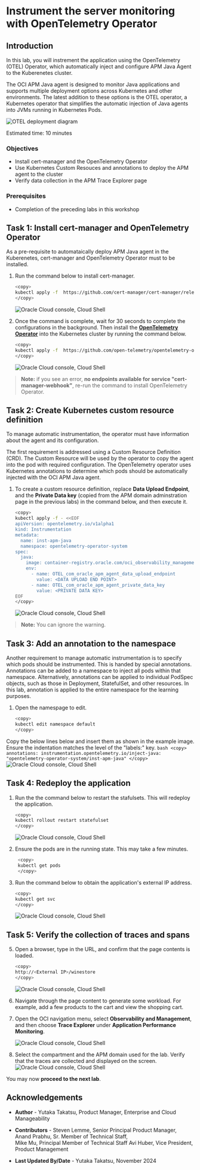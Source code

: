 # Instrument the server monitoring with OpenTelemetry Operator

## Introduction

In this lab, you will instrement the application using the OpenTelemetry (OTEL) Operator, which automatically inject and configure APM Java Agent to the Kuberenetes cluster.

The OCI APM Java agent is designed to monitor Java applications and supports multiple deployment options across Kubernetes and other environments. The latest addition to these options is the OTEL operator, a Kubernetes operator that simplifies the automatic injection of Java agents into JVMs running in Kubernetes Pods.

   ![OTEL deployment diagram](images/00-intro-otel-diagram.png " ")

Estimated time: 10 minutes


### Objectives

* Install cert-manager and the OpenTelemetry Operator
* Use Kubernetes Custom Resouces and annotations to deploy the APM agent to the cluster
* Verify data collection in the APM Trace Explorer page


### Prerequisites

* Completion of the preceding labs in this workshop

## Task 1: Install cert-manager and OpenTelemetry Operator

As a pre-requisite to automataically deploy APM Java agent in the Kuberenetes, cert-manager and OpenTelemetry Operator must to be installed.

1. Run the command below to install cert-manager.

    ``` bash
    <copy>
    kubectl apply -f  https://github.com/cert-manager/cert-manager/releases/download/v1.14.2/cert-manager.yaml
    </copy>
    ```
   ![Oracle Cloud console, Cloud Shell](images/1-1-cert-manager.png " ")

2. Once the command is complete, wait for 30 seconds to complete the configurations in the background. Then install the **[OpenTelemetry Operator](https://github.com/open-telemetry/opentelemetry-operator)** into the Kubernetes cluster by running the command below. 

    ``` bash
    <copy>
    kubectl apply -f  https://github.com/open-telemetry/opentelemetry-operator/releases/latest/download/opentelemetry-operator.yaml
    </copy>
    ```
   
   ![Oracle Cloud console, Cloud Shell](images/1-2-otel-operator.png " ")
 
 >**Note:** if you see an error, **no endpoints available for service "cert-manager-webhook"**, re-run the command to install OpenTelemetry Operator.

## Task 2: Create Kubernetes custom resource definition

To manage automatic instrumentation, the operator must have information about the agent and its configuration.

The first requirement is addressed using a Custom Resource Definition (CRD). The Custom Resource will be used by the operator to copy the agent into the pod with required configuration. The OpenTelemetry operator uses Kubernetes annotations to determine which pods should be automatically injected with the OCI APM Java agent.

1. To create a custom resource definition, replace **Data Upload Endpoint**, and the **Private Data key** (copied from the APM domain adminstration page in the previous labs) in the command below, and then execute it.

    ``` bash
    <copy>
    kubectl apply -f - <<EOF
    apiVersion: opentelemetry.io/v1alpha1
    kind: Instrumentation
    metadata:
      name: inst-apm-java
      namespace: opentelemetry-operator-system
    spec:
      java:
        image: container-registry.oracle.com/oci_observability_management/oci-apm-java-agent:latest
        env:
          - name: OTEL_com_oracle_apm_agent_data_upload_endpoint
            value: <DATA UPLOAD END POINT>
          - name: OTEL_com_oracle_apm_agent_private_data_key
            value: <PRIVATE DATA KEY>
    EOF
    </copy>
    ```

    ![Oracle Cloud console, Cloud Shell](images/2-2-apply-cr.png " ")

 >**Note:** You can ignore the warning. 

## Task 3: Add an annotation to the namespace

Another requirement to manage automatic instrumentation is to specify which pods should be instrumented. This is handed by special annotations. Annotations can be added to a namespace to inject all pods within that namespace. Alternatively, annotations can be applied to individual PodSpec objects, such as those in Deployment, StatefulSet, and other resources. In this lab, annotation is applied to the entire namespace for the learning purposes.

1. Open the namespage to edit.

    ``` bash
    <copy>
    kubectl edit namespace default
    </copy>
    ```
 Copy the below lines below and insert them as shown in the example image. Ensure the indentation matches the level of the "labels:" key.
    ``` bash
    <copy>
    annotations:
      instrumentation.opentelemetry.io/inject-java: "opentelemetry-operator-system/inst-apm-java"
    </copy>
    ```
     ![Oracle Cloud console, Cloud Shell](images/3-1-annotation.png " ")

## Task 4: Redeploy the application

1.  Run the the command below to restart the stafulsets. This will redeploy the application.

    ``` bash
    <copy>
    kubectl rollout restart statefulset 
    </copy>
    ```

     ![Oracle Cloud console, Cloud Shell](images/4-1-restart-app.png " ")
    
2. Ensure the pods are in the running state. This may take a few minutes.  

   ``` bash
    <copy>
    kubectl get pods
    </copy>
    ```
3. Run the command below to obtain the application's external IP address. 

    ``` bash
    <copy>
    kubectl get svc
    </copy>
    ```
     ![Oracle Cloud console, Cloud Shell](images/4-2-obtain-ipaddress.png " ")

## Task 5: Verify the collection of traces and spans

5. Open a browser, type in the URL, and confirm that the page contents is loaded.


    ``` bash
    <copy>
    http://<External IP>/winestore
    </copy>
    ```
    ![Oracle Cloud console, Cloud Shell](images/5-1-open-app-withbrowser.png " ")


6. Navigate through the page content to generate some workload. For example, add a few products to the cart and view the shopping cart.

7. Open the OCI navigation menu, select **Observability and Management**, and then choose **Trace Explorer** under **Application Performance Monitoring**.

    ![Oracle Cloud console, Cloud Shell](images/5-2-trace-explorer-menu.png " ")

8. Select the compartment and the APM domain used for the lab. Verify that the traces are collected and displayed on the screen.
    ![Oracle Cloud console, Cloud Shell](images/5-3-trace-explorer.png " ")


You may now **proceed to the next lab**.

## Acknowledgements

* **Author** - Yutaka Takatsu, Product Manager, Enterprise and Cloud Manageability
- **Contributors** - Steven Lemme, Senior Principal Product Manager,  
Anand Prabhu, Sr. Member of Technical Staff,  
Mike Mu, Principal Member of Technical Staff
Avi Huber, Vice President, Product Management
* **Last Updated By/Date** - Yutaka Takatsu, November 2024
